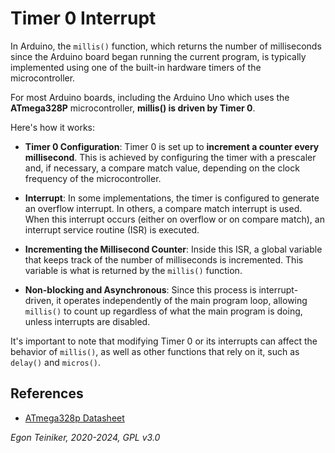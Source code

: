 # Timer 0 Interrupt

In Arduino, the `millis()` function, which returns the number of
milliseconds since the Arduino board began running the current program, 
is typically implemented using one of the built-in hardware timers of 
the microcontroller. 

For most Arduino boards, including the Arduino Uno which uses the **ATmega328P** microcontroller, **millis() is driven by Timer 0**.

Here's how it works:

* **Timer 0 Configuration**: Timer 0 is set up to **increment a counter
    every millisecond**. This is achieved by configuring the timer with 
    a prescaler and, if necessary, a compare match value, depending on 
    the clock frequency of the microcontroller.

* **Interrupt**: In some implementations, the timer is configured to 
    generate an overflow interrupt. In others, a compare match 
    interrupt is used. 
    When this interrupt occurs (either on overflow or on compare match), an interrupt service routine (ISR) is executed.

* **Incrementing the Millisecond Counter**: Inside this ISR, a global
    variable that keeps track of the number of milliseconds is incremented. This variable is what is returned by the `millis()` function.

* **Non-blocking and Asynchronous**: Since this process is 
    interrupt-driven, it operates independently of the main program 
    loop, allowing `millis()` to count up regardless of what the main program is doing, unless interrupts are disabled.


It's important to note that modifying Timer 0 or its interrupts can 
affect the behavior of `millis()`, as well as other functions that 
rely on it, such as `delay()` and `micros()`. 

## References

* [ATmega328p Datasheet](/hardware/microcontroller/atmega328p/)

*Egon Teiniker, 2020-2024, GPL v3.0* 
